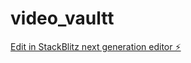 # video_vaultt

[Edit in StackBlitz next generation editor ⚡️](https://stackblitz.com/~/github.com/pragya-git-bug/video_vaultt)